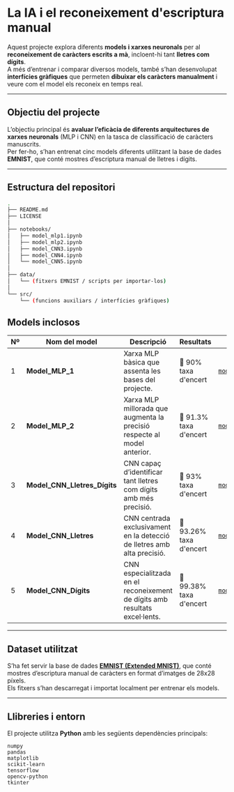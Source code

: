 # La IA i el reconeixement d'escriptura manual

Aquest projecte explora diferents **models i xarxes neuronals** per al **reconeixement de caràcters escrits a mà**, incloent-hi tant **lletres com dígits**.  
A més d’entrenar i comparar diversos models, també s’han desenvolupat **interfícies gràfiques** que permeten **dibuixar els caràcters manualment** i veure com el model els reconeix en temps real.

---

## Objectiu del projecte

L’objectiu principal és **avaluar l’eficàcia de diferents arquitectures de xarxes neuronals** (MLP i CNN) en la tasca de classificació de caràcters manuscrits.  
Per fer-ho, s’han entrenat cinc models diferents utilitzant la base de dades **EMNIST**, que conté mostres d’escriptura manual de lletres i dígits.

---

## Estructura del repositori

```bash
.
├── README.md
├── LICENSE
│
├── notebooks/
│   ├── model_mlp1.ipynb
│   ├── model_mlp2.ipynb
│   ├── model_CNN3.ipynb
│   ├── model_CNN4.ipynb
│   └── model_CNN5.ipynb
│
├── data/
│   └── (fitxers EMNIST / scripts per importar-los)
│
└── src/
    └── (funcions auxiliars / interfícies gràfiques)
```
## Models inclosos

| Nº | Nom del model | Descripció | Resultats | Fitxer |
|----|----------------|-------------|------------|---------|
| 1 | **Model_MLP_1** | Xarxa MLP bàsica que assenta les bases del projecte. | 🎯 90% taxa d'encert | [`model_mlp1.ipynb`](notebooks/model_mlp1.ipynb) |
| 2 | **Model_MLP_2** | Xarxa MLP millorada que augmenta la precisió respecte al model anterior. | 🎯 91.3% taxa d'encert | [`model_mlp2.ipynb`](notebooks/model_mlp2.ipynb) |
| 3 | **Model_CNN_Lletres_Dígits** | CNN capaç d’identificar tant lletres com dígits amb més precisió. | 🎯 93% taxa d'encert | [`model_CNN3.ipynb`](notebooks/model_CNN3.ipynb) |
| 4 | **Model_CNN_Lletres** | CNN centrada exclusivament en la detecció de lletres amb alta precisió. | 🎯 93.26% taxa d'encert | [`model_CNN4.ipynb`](notebooks/model_CNN4.ipynb) |
| 5 | **Model_CNN_Dígits** | CNN especialitzada en el reconeixement de dígits amb resultats excel·lents. | 🎯 99.38% taxa d'encert | [`model_CNN5.ipynb`](notebooks/model_CNN5.ipynb) |

---

## Dataset utilitzat

S’ha fet servir la base de dades **[EMNIST (Extended MNIST)](https://www.nist.gov/itl/products-and-services/emnist-dataset)**, que conté mostres d’escriptura manual de caràcters en format d’imatges de 28x28 píxels.  
Els fitxers s’han descarregat i importat localment per entrenar els models.

---

## Llibreries i entorn

El projecte utilitza **Python** amb les següents dependències principals:

```text
numpy
pandas
matplotlib
scikit-learn
tensorflow
opencv-python
tkinter
